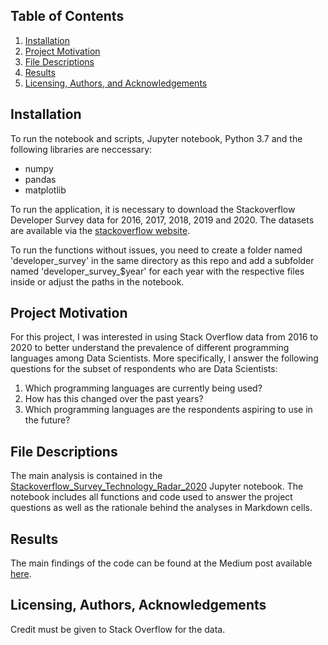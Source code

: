 ## Table of Contents

1. [Installation](#installation)
2. [Project Motivation](#motivation)
3. [File Descriptions](#files)
4. [Results](#results)
5. [Licensing, Authors, and Acknowledgements](#licensing)

## Installation <a name="installation"></a>

To run the notebook and scripts, Jupyter notebook, Python 3.7 and the following libraries are neccessary:

* numpy
* pandas
* matplotlib

To run the application, it is necessary to download the Stackoverflow Developer Survey data for 2016, 2017, 2018, 2019 and 2020.
The datasets are available via the [stackoverflow website](https://insights.stackoverflow.com/survey).

To run the functions without issues, you need to create a folder named 'developer_survey' in the same directory as this repo and add a subfolder named 'developer_survey_$year' for each year with the respective files inside or adjust the paths in the notebook.

## Project Motivation<a name="motivation"></a>

For this project, I was interested in using Stack Overflow data from 2016 to 2020 to better understand the prevalence of different programming languages among Data Scientists.
More specifically, I answer the following questions for the subset of respondents who are Data Scientists:

1. Which programming languages are currently being used?
2. How has this changed over the past years?
3. Which programming languages are the respondents aspiring to use in the future?

## File Descriptions <a name="files"></a>

The main analysis is contained in the [Stackoverflow_Survey_Technology_Radar_2020](Stackoverflow_Survey_Technology_Radar_2020.ipynb) Jupyter notebook. The notebook includes all functions and code used to answer the project questions as well as the rationale behind the analyses in Markdown cells.

## Results<a name="results"></a>

The main findings of the code can be found at the Medium post available [here](https://medium.com/@schuessler.katharina/).

## Licensing, Authors, Acknowledgements<a name="licensing"></a>

Credit must be given to Stack Overflow for the data. 
